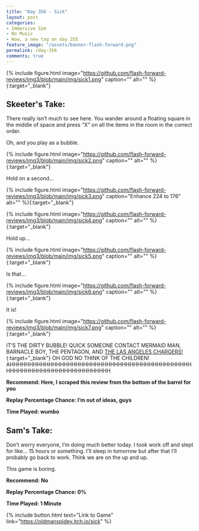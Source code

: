 ```yaml
---
title: "Day 356 - Sick"
layout: post
categories:
- Immersive Sim
- No Music
- Wow, a new tag on day 355
feature_image: "/assets/banner-flash-forward.png"
permalink: /day-356
comments: true
---
```


{% include figure.html image="https://github.com/flash-forward-reviews/img3/blob/main/img/sick1.png" caption="" alt="" %}{:target="_blank"}

## Skeeter's Take:

There really isn’t much to see here. You wander around a floating square in the middle of space and press “X” on all the items in the room in the correct order. 

Oh, and you play as a bubble. 

{% include figure.html image="https://github.com/flash-forward-reviews/img3/blob/main/img/sick2.png" caption="" alt="" %}{:target="_blank"}

Hold on a second… 

{% include figure.html image="https://github.com/flash-forward-reviews/img3/blob/main/img/sick3.png" caption="Enhance 224 to 176" alt="" %}{:target="_blank"}

{% include figure.html image="https://github.com/flash-forward-reviews/img3/blob/main/img/sick4.png" caption="" alt="" %}{:target="_blank"}

Hold up… 

{% include figure.html image="https://github.com/flash-forward-reviews/img3/blob/main/img/sick5.png" caption="" alt="" %}{:target="_blank"}

Is that…

{% include figure.html image="https://github.com/flash-forward-reviews/img3/blob/main/img/sick6.png" caption="" alt="" %}{:target="_blank"}

It is!

{% include figure.html image="https://github.com/flash-forward-reviews/img3/blob/main/img/sick7.png" caption="" alt="" %}{:target="_blank"}

IT’S THE DIRTY BUBBLE! QUICK SOMEONE CONTACT MERMAID MAN, BARNACLE BOY, THE PENTAGON, AND [THE LAS ANGELES CHARGERS!](https://www.youtube.com/watch?v=YIkGVb-lH7s&ab_channel=GrasshalmClips){:target="_blank"} OH GOD NO THINK OF THE CHILDREN! AHHHHHHHHHHHHHHHHHHHHHHHHHHHHHHHHHHHHHHHHHHHHHHHHHHHHHHHHHHHHHHHHHHHHHHHHHH

**Recommend: Here, I scraped this review from the bottom of the barrel for you**

**Replay Percentage Chance: I’m out of ideas, guys**

**Time Played: wumbo**

## Sam's Take:

Don’t worry everyone, I’m doing much better today. I took work off and slept for like... 15 hours or something. I’ll sleep in tomorrow but after that I’ll probably go back to work. Think we are on the up and up.

This game is boring.

**Recommend: No**

**Replay Percentage Chance: 0%**

**Time Played: 1 Minute**

{% include button.html text="Link to Game" link="https://oldmanspidey.itch.io/sick" %}